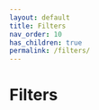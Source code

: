 ```yaml
---
layout: default
title: Filters 
nav_order: 10
has_children: true
permalink: /filters/
---
```


# Filters
